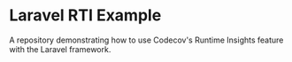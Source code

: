 # Laravel RTI Example

A repository demonstrating how to use Codecov's Runtime Insights feature with the Laravel framework.
